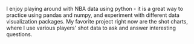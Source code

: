 I enjoy playing around with NBA data using python - it is a great way to practice using pandas and numpy, and experiment with different data visualization packages. My favorite project right now are the shot charts, where I use various players' shot data to ask and answer interesting questions. 
